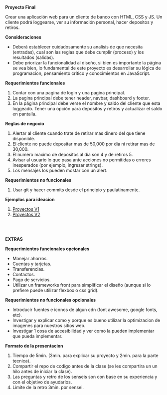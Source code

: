 **Proyecto Final**

Crear una aplicación web para un cliente de banco con HTML, CSS y JS.
Un cliente podrá loggearse, ver su información personal, hacer depositos y retiros.

**Consideraciones**

* Deberá establecer cuidadosamente su analisis de que necesita (entradas), cual son las reglas que debe cumplir (proceso) y los resultados (salidas).
* Debe priorizar la funcionalidad al diseño, si bien es importante la página se vea bien, lo fundamental de este proyecto es desarrollar su lógica de programacion, pensamiento critico y conocimientos en JavaScript.

**Requerimientos funcionales**

1. Contar con una pagina de login y una pagina principal.
2. La pagina principal debe tener header, navbar, dashboard y footer.
3. En la página principal debe verse el nombre y saldo del cliente que esta loggeado. Tener una opción para depositos y retiros y actualizar el saldo en pantalla.

**Reglas de negocio**

1. Alertar al cliente cuando trate de retirar mas dinero del que tiene disponible.
2. El cliente no puede depositar mas de 50,000 por dia ni retirar mas de 30,000.
3. El numero maximo de depositos al dia son 4 y de retiros 5.
4. Avisar al usuario lo que pasa ante acciones no permitidas o errores inesperados (por ejemplo, ingresar strings).
5. Los mensajes los pueden mostar con un alert.

**Requerimientos no funcionales**

1. Usar git y hacer commits desde el principio y paulatinamente.

**Ejemplos para ideacion**

1. [Proyectos V1](https://docs.google.com/document/d/1mKmbM77cIsuS-J3gmjK3VQA-pWQYKZvYvBSftueG3Mo/edit)
2. [Proyectos V2](https://docs.google.com/document/d/1bsA3xkoErYwrnWIq7WcEDRjeJ3jFv_-4e0iwcSJRYT8/edit)

<br/>
<br/>

**EXTRAS**

**Requerimientos funcionales opcionales**

* Manejar ahorros.
* Cuentas y tarjetas.
* Transferencias.
* Contactos.
* Pago de servicios.
* Utilizar un frameworks front para simplificar el diseño (aunque si lo prefiere puede utilizar flexbox o css grid).

**Requerimientos no funcionales opcionales**

* Introducir fuentes e iconos de algun cdn (font awesome, google fonts, etc).
* Investigar y explicar como y porque es bueno utilizar la optimizacion de imagenes para nuestros sitios web.
* Investigar 1 cosa de accesibilidad y ver como la pueden implementar que pueda implementar.

**Formato de la presentacion**

1. Tiempo de 5min. (3min. para explicar su proyecto y 2min. para la parte tecnica).
2. Compartir el repo de codigo antes de la clase (se les compartira un un hilo antes de iniciar la clase).
3. Las preguntas y retro de los senseis son con base en su experiencia y con el objetivo de ayudarlos.
4. Limite de la retro 3min. por sensei.
